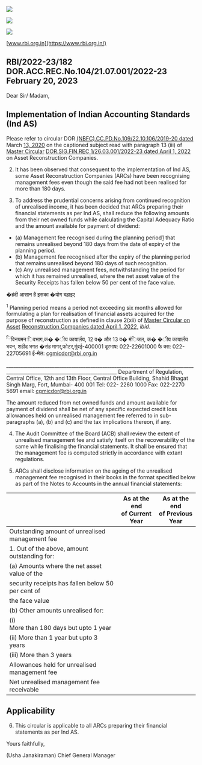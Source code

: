 ![](_page_0_Picture_0.jpeg)

![](_page_0_Picture_1.jpeg)

![](_page_0_Picture_2.jpeg)

[www.rbi.org.in](https://www.rbi.org.in/)

## RBI/2022-23/182 DOR.ACC.REC.No.104/21.07.001/2022-23 February 20, 2023

Dear Sir/ Madam,

## **Implementation of Indian Accounting Standards (Ind AS)**

Please refer to circular DOR [\(NBFC\).CC.PD.No.109/22.10.106/2019-20 dated](https://www.rbi.org.in/Scripts/NotificationUser.aspx?Id=11818&Mode=0)  March [13, 2020](https://www.rbi.org.in/Scripts/NotificationUser.aspx?Id=11818&Mode=0) on the captioned subject read with paragraph 13 (iii) of [Master Circular](https://www.rbi.org.in/Scripts/BS_ViewMasCirculardetails.aspx?id=12267) [DOR.SIG.FIN.REC 1/26.03.001/2022-23 dated April 1, 2022](https://www.rbi.org.in/Scripts/BS_ViewMasCirculardetails.aspx?id=12267) on Asset Reconstruction Companies.

2. It has been observed that consequent to the implementation of Ind AS, some Asset Reconstruction Companies (ARCs) have been recognising management fees even though the said fee had not been realised for more than 180 days.

3. To address the prudential concerns arising from continued recognition of unrealised income, it has been decided that ARCs preparing their financial statements as per Ind AS, shall reduce the following amounts from their net owned funds while calculating the Capital Adequacy Ratio and the amount available for payment of dividend:

- (a) Management fee recognised during the planning period[1](#page-0-0) that remains unrealised beyond 180 days from the date of expiry of the planning period.
- (b) Management fee recognised after the expiry of the planning period that remains unrealised beyond 180 days of such recognition.
- (c) Any unrealised management fees, notwithstanding the period for which it has remained unrealised, where the net asset value of the Security Receipts has fallen below 50 per cent of the face value.

�हंदी आसान है इसका �योग बढ़ाइए

<span id="page-0-0"></span><sup>1</sup> Planning period means a period not exceeding six months allowed for formulating a plan for realisation of financial assets acquired for the purpose of reconstruction as defined in clause 2(xii) of [Master Circular on Asset](https://www.rbi.org.in/Scripts/BS_ViewMasCirculardetails.aspx?id=12267)  [Reconstruction Companies dated April 1, 2022,](https://www.rbi.org.in/Scripts/BS_ViewMasCirculardetails.aspx?id=12267) *ibid*.

<sup>ि</sup>विनयमन िवभाग,क� �ीय कायार्लय, 12 व� और 13 व� मंिजल, क� �ीय कायार्लय भवन, शहीद भगत �संह मागर्,फोटर्,मुंबई-400001 दूरभाष: 022-22601000 फै क्स: 022-22705691 ई-मेल: [cgmicdor@rbi.org.in](mailto:cgmicdor@rbi.org.in) 

\_\_\_\_\_\_\_\_\_\_\_\_\_\_\_\_\_\_\_\_\_\_\_\_\_\_\_\_\_\_\_\_\_\_\_\_\_\_\_\_\_\_\_\_\_\_\_\_\_\_\_\_\_\_\_\_\_\_\_\_\_\_\_\_\_\_\_\_\_\_\_\_\_\_\_\_\_\_\_\_\_\_\_\_\_\_\_\_\_\_\_\_\_\_\_\_\_\_\_\_\_\_\_\_\_\_\_\_\_\_\_\_\_\_\_\_\_\_\_\_\_\_\_\_ Department of Regulation, Central Office, 12th and 13th Floor, Central Office Building, Shahid Bhagat Singh Marg, Fort, Mumbai- 400 001 Tel: 022- 2260 1000 Fax: 022-2270 5691 email: cgmicdor@rbi.org.in

The amount reduced from net owned funds and amount available for payment of dividend shall be net of any specific expected credit loss allowances held on unrealised management fee referred to in sub-paragraphs (a), (b) and (c) and the tax implications thereon, if any.

4. The Audit Committee of the Board (ACB) shall review the extent of unrealised management fee and satisfy itself on the recoverability of the same while finalising the financial statements. It shall be ensured that the management fee is computed strictly in accordance with extant regulations.

5. ARCs shall disclose information on the ageing of the unrealised management fee recognised in their books in the format specified below as part of the Notes to Accounts in the annual financial statements:

|                                                   | As at the end<br>of Current<br>Year | As at the end<br>of Previous<br>Year |
|---------------------------------------------------|-------------------------------------|--------------------------------------|
| Outstanding amount of unrealised management fee   |                                     |                                      |
| 1. Out of the above, amount outstanding for:      |                                     |                                      |
| (a) Amounts where the net asset value of the      |                                     |                                      |
| security receipts has fallen below 50 per cent of |                                     |                                      |
| the face value                                    |                                     |                                      |
| (b) Other amounts unrealised for:                 |                                     |                                      |
| (i)<br>More than 180 days but upto 1 year         |                                     |                                      |
| (ii) More than 1 year but upto 3 years            |                                     |                                      |
| (iii) More than 3 years                           |                                     |                                      |
| Allowances held for unrealised management fee     |                                     |                                      |
| Net unrealised management fee receivable          |                                     |                                      |

## **Applicability**

6. This circular is applicable to all ARCs preparing their financial statements as per Ind AS.

Yours faithfully,

(Usha Janakiraman) Chief General Manager